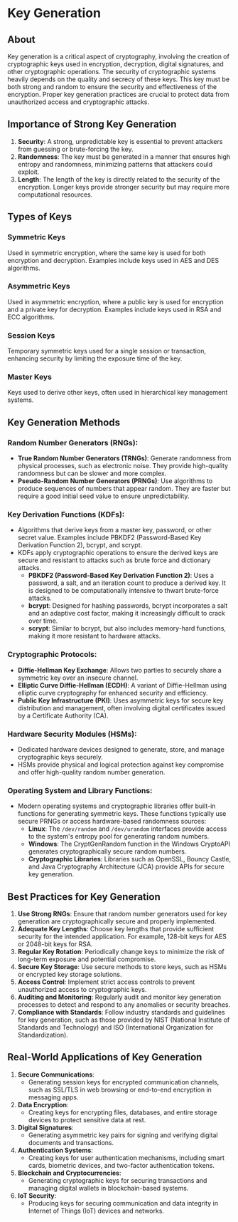# Key Generation

## About

Key generation is a critical aspect of cryptography, involving the creation of cryptographic keys used in encryption, decryption, digital signatures, and other cryptographic operations. The security of cryptographic systems heavily depends on the quality and secrecy of these keys. This key must be both strong and random to ensure the security and effectiveness of the encryption. Proper key generation practices are crucial to protect data from unauthorized access and cryptographic attacks.

## **Importance of Strong Key Generation**

1. **Security**: A strong, unpredictable key is essential to prevent attackers from guessing or brute-forcing the key.
2. **Randomness**: The key must be generated in a manner that ensures high entropy and randomness, minimizing patterns that attackers could exploit.
3. **Length**: The length of the key is directly related to the security of the encryption. Longer keys provide stronger security but may require more computational resources.

## **Types of Keys**

### **Symmetric Keys**

Used in symmetric encryption, where the same key is used for both encryption and decryption. Examples include keys used in AES and DES algorithms.

### **Asymmetric Keys**

Used in asymmetric encryption, where a public key is used for encryption and a private key for decryption. Examples include keys used in RSA and ECC algorithms.

### **Session Keys**

Temporary symmetric keys used for a single session or transaction, enhancing security by limiting the exposure time of the key.

### **Master Keys**

Keys used to derive other keys, often used in hierarchical key management systems.

## **Key Generation Methods**

### **Random Number Generators (RNGs)**:

* **True Random Number Generators (TRNGs)**: Generate randomness from physical processes, such as electronic noise. They provide high-quality randomness but can be slower and more complex.
* **Pseudo-Random Number Generators (PRNGs)**: Use algorithms to produce sequences of numbers that appear random. They are faster but require a good initial seed value to ensure unpredictability.

### **Key Derivation Functions (KDFs)**:

* Algorithms that derive keys from a master key, password, or other secret value. Examples include PBKDF2 (Password-Based Key Derivation Function 2), bcrypt, and scrypt.
* KDFs apply cryptographic operations to ensure the derived keys are secure and resistant to attacks such as brute force and dictionary attacks.
  * **PBKDF2 (Password-Based Key Derivation Function 2)**: Uses a password, a salt, and an iteration count to produce a derived key. It is designed to be computationally intensive to thwart brute-force attacks.
  * **bcrypt**: Designed for hashing passwords, bcrypt incorporates a salt and an adaptive cost factor, making it increasingly difficult to crack over time.
  * **scrypt**: Similar to bcrypt, but also includes memory-hard functions, making it more resistant to hardware attacks.

### **Cryptographic Protocols**:

* **Diffie-Hellman Key Exchange**: Allows two parties to securely share a symmetric key over an insecure channel.
* **Elliptic Curve Diffie-Hellman (ECDH)**: A variant of Diffie-Hellman using elliptic curve cryptography for enhanced security and efficiency.
* **Public Key Infrastructure (PKI)**: Uses asymmetric keys for secure key distribution and management, often involving digital certificates issued by a Certificate Authority (CA).

### **Hardware Security Modules (HSMs)**:

* Dedicated hardware devices designed to generate, store, and manage cryptographic keys securely.
* HSMs provide physical and logical protection against key compromise and offer high-quality random number generation.

### **Operating System and Library Functions:**

* Modern operating systems and cryptographic libraries offer built-in functions for generating symmetric keys. These functions typically use secure PRNGs or access hardware-based randomness sources:
  * **Linux**: The `/dev/random` and `/dev/urandom` interfaces provide access to the system's entropy pool for generating random numbers.
  * **Windows**: The CryptGenRandom function in the Windows CryptoAPI generates cryptographically secure random numbers.
  * **Cryptographic Libraries**: Libraries such as OpenSSL, Bouncy Castle, and Java Cryptography Architecture (JCA) provide APIs for secure key generation.

## **Best Practices for Key Generation**

1. **Use Strong RNGs**: Ensure that random number generators used for key generation are cryptographically secure and properly implemented.
2. **Adequate Key Lengths**: Choose key lengths that provide sufficient security for the intended application. For example, 128-bit keys for AES or 2048-bit keys for RSA.
3. **Regular Key Rotation**: Periodically change keys to minimize the risk of long-term exposure and potential compromise.
4. **Secure Key Storage**: Use secure methods to store keys, such as HSMs or encrypted key storage solutions.
5. **Access Control**: Implement strict access controls to prevent unauthorized access to cryptographic keys.
6. **Auditing and Monitoring**: Regularly audit and monitor key generation processes to detect and respond to any anomalies or security breaches.
7. **Compliance with Standards**: Follow industry standards and guidelines for key generation, such as those provided by NIST (National Institute of Standards and Technology) and ISO (International Organization for Standardization).

## **Real-World Applications of Key Generation**

1. **Secure Communications**:
   * Generating session keys for encrypted communication channels, such as SSL/TLS in web browsing or end-to-end encryption in messaging apps.
2. **Data Encryption**:
   * Creating keys for encrypting files, databases, and entire storage devices to protect sensitive data at rest.
3. **Digital Signatures**:
   * Generating asymmetric key pairs for signing and verifying digital documents and transactions.
4. **Authentication Systems**:
   * Creating keys for user authentication mechanisms, including smart cards, biometric devices, and two-factor authentication tokens.
5. **Blockchain and Cryptocurrencies**:
   * Generating cryptographic keys for securing transactions and managing digital wallets in blockchain-based systems.
6. **IoT Security**:
   * Producing keys for securing communication and data integrity in Internet of Things (IoT) devices and networks.
